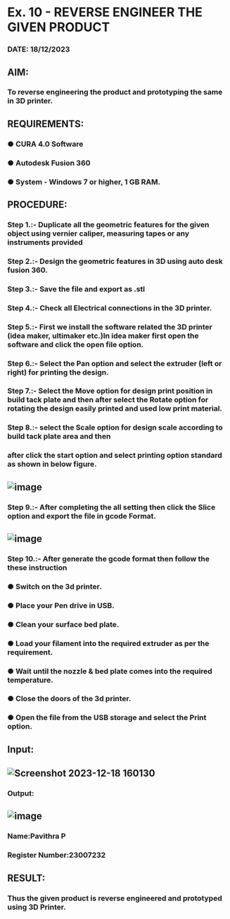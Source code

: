 # Ex. 10 - REVERSE ENGINEER THE GIVEN PRODUCT

### DATE: 18/12/2023

## AIM: 
### To reverse engineering the product and prototyping the same in 3D printer.

## REQUIREMENTS:
### ●	CURA 4.0 Software
### ●	 Autodesk Fusion 360
### ●	 System - Windows 7 or higher, 1 GB RAM.

## PROCEDURE:
### Step 1.:- Duplicate all the geometric features for the given object using vernier caliper, measuring tapes or any instruments provided
### Step 2.:- Design the geometric features in 3D using auto desk fusion 360.
### Step 3.:- Save the file and export as .stl
### Step 4.:- Check all Electrical connections in the 3D printer.
### Step 5.:- First we install the software related the 3D printer (idea maker, ultimaker etc.)In idea maker first open the software and click the open file option.
### Step 6.:- Select the Pan option and select the extruder (left or right) for printing the design.
### Step 7.:- Select the Move option for design print position in build tack plate and then after select the Rotate option for rotating the design easily printed and used low print material.
### Step 8.:- select the Scale option for design scale according to build tack plate area and then
### after click the start option and select printing option standard as shown in below figure.
## ![image](https://github.com/23007232/Ex.-10---REVERSE-ENGINEER-THE-GIVEN-PRODUCT/assets/139115574/c884b30f-da36-4654-8755-53de88236437)

### Step 9.:- After completing the all setting then click the Slice option and export the file in gcode Format.
## ![image](https://github.com/23007232/Ex.-10---REVERSE-ENGINEER-THE-GIVEN-PRODUCT/assets/139115574/dd677c1b-16d6-4534-9165-d607cc7a1f91)

### Step 10.:- After generate the gcode format then follow the these instruction 
  ###   ●	Switch on the 3d printer.
  ###   ●	Place your Pen drive in USB.
  ###   ●	Clean your surface bed plate.
  ###   ●	Load your filament into the required extruder as per the requirement.
  ###   ●	Wait until the nozzle & bed plate comes into the required temperature.
  ###   ●	Close the doors of the 3d printer.
  ###   ●	Open the file from the USB storage and select the Print option.

## Input:
## ![Screenshot 2023-12-18 160130](https://github.com/23007232/Ex.-10---REVERSE-ENGINEER-THE-GIVEN-PRODUCT/assets/139115574/6a8640ad-23b6-4c22-8012-831e93a61e6f)


### Output:
## ![image](https://github.com/23007232/Ex.-10---REVERSE-ENGINEER-THE-GIVEN-PRODUCT/assets/139115574/30cecdb7-eff6-425d-ae6c-5e26c440e3ba)



### Name:Pavithra P
### Register Number:23007232

## RESULT:
###   Thus the given product is reverse engineered and prototyped using 3D Printer.
